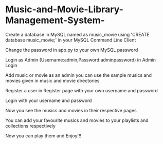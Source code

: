 # Music-and-Movie-Library-Management-System-
Create a database in MySQL named as music_movie using 'CREATE database music_movie;' in your MySQL Command Line Client

Change the password in app.py to your own MySQL password

Login as Admin (Username:admin,Password:adminpassword) in Admin Login

Add music or movie as an admin you can use the sample musics and movies given in music and movie directories

Register a user in Register page with your own username and password

Login with your username and password

Now you see the musics and movies in their respective pages

You can add your favourite musics and movies to your playlists and collections respectively

Now you can play them and Enjoy!!!
